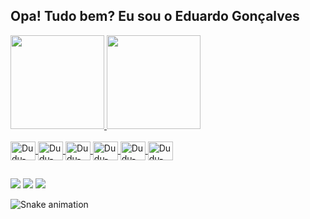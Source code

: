 ## Opa! Tudo bem? Eu sou o Eduardo Gonçalves

<div>
  <a href="https://github.com/milbratheduardo">
  <img height="150em" src="https://github-readme-stats.vercel.app/api?username=milbratheduardo&show_icons=true&theme=aura&include_all_commits=true&count_private=true"/>
  <img height="150em" src="https://github-readme-stats.vercel.app/api/top-langs/?username=milbratheduardo&layout=compact&langs_count=8&theme=aura"/>  
</div>
  
<div style="display: inline_block"><br>
  <img align="center" alt="Dudu-Python" height="30" width= "40" src="https://cdn.jsdelivr.net/gh/devicons/devicon/icons/python/python-original-wordmark.svg" />
  <img align="center" alt="Dudu-PHP" height="30" width= "40" src="https://cdn.jsdelivr.net/gh/devicons/devicon/icons/php/php-plain.svg" />
  <img align="center" alt="Dudu-MySQL" height="30" width= "40" src="https://cdn.jsdelivr.net/gh/devicons/devicon/icons/mysql/mysql-plain-wordmark.svg" />
  <img align="center" alt="Dudu-HTML" height="30" width= "40" src="https://cdn.jsdelivr.net/gh/devicons/devicon/icons/html5/html5-plain-wordmark.svg" />
  <img align="center" alt="Dudu-CSS" height="30" width= "40" src="https://cdn.jsdelivr.net/gh/devicons/devicon/icons/css3/css3-plain-wordmark.svg" />
  <img align="center" alt="Dudu-Flutter" height="30" width= "40" src="https://cdn.jsdelivr.net/gh/devicons/devicon/icons/flutter/flutter-original.svg" />        
</div>
  
##
  
<div>
  <a href="mailto:milbratheduardo@gmail.com" target="_blank"><img src="https://img.shields.io/badge/Gmail-D14836?style=for-the-badge&logo=gmail&logoColor=white" target="_blank"></a>
  <a href="https://instagram.com/milbratheduardo" target="_blank"><img src="https://img.shields.io/badge/Instagram-E4405F?style=for-the-badge&logo=instagram&logoColor=white" target="_blank"></a>
  <a href="https://www.linkedin.com/in/eduardo-gon%C3%A7alves-a96abb225/" target="_blank"><img src="https://img.shields.io/badge/LinkedIn-0077B5?style=for-the-badge&logo=linkedin&logoColor=white" target="_blank"></a>
</div>
  
 ![Snake animation](https://github.com/milbratheduardo/milbratheduardo/blob/output/github-contribution-grid-snake.svg) 
